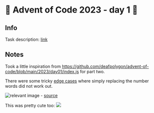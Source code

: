 # 🎄 Advent of Code 2023 - day 1 🎄

## Info

Task description: [link](https://adventofcode.com/2023/day/1)

## Notes

Took a little inspiration from https://github.com/deafpolygon/advent-of-code/blob/main/2023/day01/index.js for part two.

There were some tricky [edge cases](https://www.reddit.com/r/adventofcode/comments/1884fpl/2023_day_1for_those_who_stuck_on_part_2/) where simply replacing the number words did not work out.

![relevant image](https://i.redd.it/7apci4copm3c1.jpg) - [source](https://www.reddit.com/r/adventofcode/comments/1885c33/2023_day_01_did_not_expect_this_on_day_1/)

This was pretty cute too: ![](https://i.redd.it/2023-day-01-this-is-what-i-saw-in-my-head-when-reading-v0-0brn50qokq3c1.jpg?s=d0d503a58f7a3114b8ae5faceed9ea8aecbfffbf)
